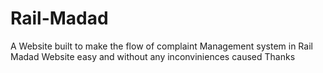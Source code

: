 # Rail-Madad
A Website built to make the flow of complaint Management system in Rail Madad Website easy and without any inconviniences caused
Thanks
